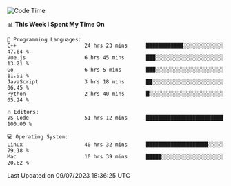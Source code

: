 
<!--START_SECTION:waka-->
![Code Time](http://img.shields.io/badge/Code%20Time-810%20hrs%2023%20mins-blue)

📊 **This Week I Spent My Time On** 

```text
💬 Programming Languages: 
C++                      24 hrs 23 mins      ████████████░░░░░░░░░░░░░   47.64 % 
Vue.js                   6 hrs 45 mins       ███░░░░░░░░░░░░░░░░░░░░░░   13.21 % 
Go                       6 hrs 5 mins        ███░░░░░░░░░░░░░░░░░░░░░░   11.91 % 
JavaScript               3 hrs 18 mins       ██░░░░░░░░░░░░░░░░░░░░░░░   06.45 % 
Python                   2 hrs 40 mins       █░░░░░░░░░░░░░░░░░░░░░░░░   05.24 % 

🔥 Editors: 
VS Code                  51 hrs 12 mins      █████████████████████████   100.00 % 

💻 Operating System: 
Linux                    40 hrs 32 mins      ████████████████████░░░░░   79.18 % 
Mac                      10 hrs 39 mins      █████░░░░░░░░░░░░░░░░░░░░   20.82 % 
```


 Last Updated on 09/07/2023 18:36:25 UTC
<!--END_SECTION:waka-->

